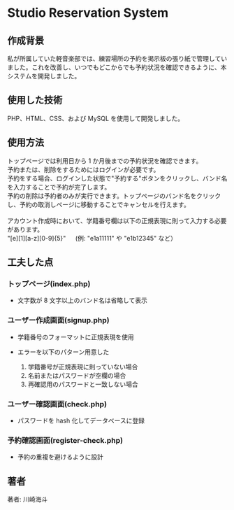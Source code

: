 # Studio Reservation System

## 作成背景

私が所属していた軽音楽部では、練習場所の予約を掲示板の張り紙で管理していました。これを改善し、いつでもどこからでも予約状況を確認できるように、本システムを開発しました。

## 使用した技術

PHP、HTML、CSS、および MySQL を使用して開発しました。

## 使用方法

トップページでは利用日から 1 か月後までの予約状況を確認できます。<br>
予約または、削除をするためにはログインが必要です。<br>
予約をする場合、ログインした状態で"予約する"ボタンをクリックし、バンド名を入力することで予約が完了します。<br>
予約の削除は予約者のみが実行できます。トップページのバンド名をクリックし、予約の取消しページに移動することでキャンセルを行えます。<br>
<br>
アカウント作成時において、学籍番号欄は以下の正規表現に則って入力する必要があります。<br>
"[e][1][a-z][0-9]{5}" 　 (例: "e1a11111" や "e1b12345" など）

## 工夫した点

### トップページ(index.php)

- 文字数が 8 文字以上のバンド名は省略して表示

### ユーザー作成画面(signup.php)

- 学籍番号のフォーマットに正規表現を使用

- エラーを以下のパターン用意した
  1.  学籍番号が正規表現に則っていない場合
  2.  名前またはパスワードが空欄の場合
  3.  再確認用のパスワードと一致しない場合

### ユーザー確認画面(check.php)

- パスワードを hash 化してデータベースに登録

### 予約確認画面(register-check.php)

- 予約の重複を避けるように設計

## 著者

著者: 川崎海斗
